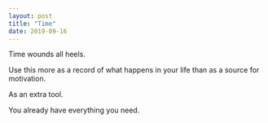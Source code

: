 ```yaml
---
layout: post
title: "Time"
date: 2019-09-16
---
```


Time wounds all heels.

Use this more as a record of what happens in your life than as a source for motivation.

As an extra tool.

You already have everything you need.